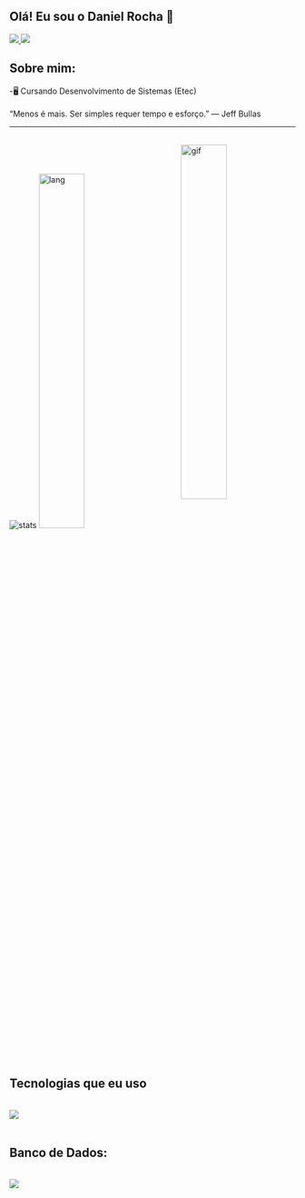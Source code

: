 ## Olá! Eu sou o Daniel Rocha 🤙


<a href="https://www.instagram.com/rochadaniel.o/"> <img src="https://skillicons.dev/icons?i=instagram" /> </a> <a href="https://www.linkedin.com/in/daniel-rocha-de-oliveira-041788246/"> <img src="https://skillicons.dev/icons?i=linkedin" /> </a>
## Sobre mim:

<p>-🖥 Cursando Desenvolvimento de Sistemas (Etec)
</br>
</br>
“Menos é mais. Ser simples requer tempo e esforço.” — Jeff Bullas </p>

<hr>
<br>


<img align="right" alt="gif" src="https://github.com/devRochaa/devRochaa/assets/124582086/9191e0b0-70e0-4b1b-8675-7ba07a4e06d5" width="40%">
<br>
<br>
<br>
<img alt="stats" src="https://github-readme-stats.vercel.app/api?username=devRochaa&hide=contribs,prs,&theme=github_dark&show_icons=true">
<img alt="lang" width="40%" style src="https://github-readme-stats.vercel.app/api/top-langs/?username=devRochaa&layout=compact&theme=github_dark">



## Tecnologias que eu uso

<div style="display: inline block"><br/>
      <img src="https://skillicons.dev/icons?i=cs,cpp,dotnet,php,html,css" />
</div><br/>

## Banco de Dados:
<div style="display: inline block"><br/>
    <img src="https://skillicons.dev/icons?i=mysql" />
</div>

## ㅤㅤ 
